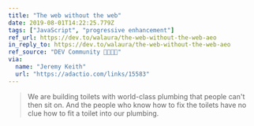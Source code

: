 ```yaml
---
title: "The web without the web"
date: 2019-08-01T14:22:25.779Z
tags: ["JavaScript", "progressive enhancement"]
ref_url: https://dev.to/walaura/the-web-without-the-web-aeo
in_reply_to: https://dev.to/walaura/the-web-without-the-web-aeo
ref_source: "DEV Community 👩‍💻👨‍💻"
via:
  name: "Jeremy Keith"
  url: "https://adactio.com/links/15583"
---
```


> We are building toilets with world-class plumbing that people can't then sit on. And the people who know how to fix the toilets have no clue how to fit a toilet into our plumbing.
